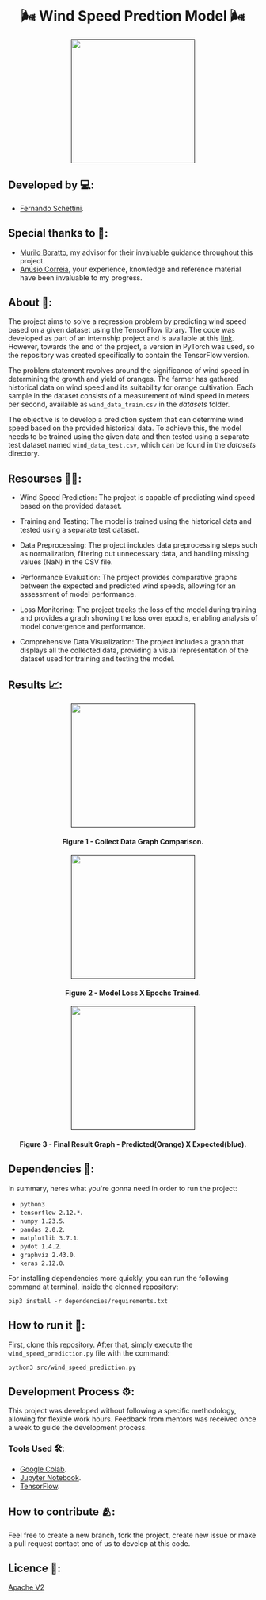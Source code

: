 <h1 align="center"> 🌬️ Wind Speed Predtion Model 🌬️</h1>

<div align="center">
	<a href="">
	<img height = "250em" src = "https://github.com/FernandoSchett/wind_speed_prediction/assets/80331486/c83a1095-30a6-4c4b-b610-313fd8a7e59a" />
    </a>
</div>

## Developed by 💻:
- [Fernando Schettini](https://github.com/FernandoSchett).

## Special thanks to 🥰:

- [Murilo Boratto](https://github.com/muriloboratto), my advisor for their invaluable guidance throughout this project.
- [Anúsio Correia](https://www.linkedin.com/in/anusiocorreia/), your experience, knowledge and reference material have been invaluable to my progress.

## About 🤔:

The project aims to solve a regression problem by predicting wind speed based on a given dataset using the TensorFlow library. The code was developed as part of an internship project and is available at this [link](https://github.com/muriloboratto/AI-intelOneAPI). However, towards the end of the project, a version in PyTorch was used, so the repository was created specifically to contain the TensorFlow version.

The problem statement revolves around the significance of wind speed in determining the growth and yield of oranges. The farmer has gathered historical data on wind speed and its suitability for orange cultivation. Each sample in the dataset consists of a measurement of wind speed in meters per second, available as ```wind_data_train.csv``` in the _datasets_ folder.

The objective is to develop a prediction system that can determine wind speed based on the provided historical data. To achieve this, the model needs to be trained using the given data and then tested using a separate test dataset named ```wind_data_test.csv```, which can be found in the _datasets_ directory.

## Resourses 🧑‍🔬:

- Wind Speed Prediction: The project is capable of predicting wind speed based on the provided dataset.

- Training and Testing: The model is trained using the historical data and tested using a separate test dataset.

- Data Preprocessing: The project includes data preprocessing steps such as normalization, filtering out unnecessary data, and handling missing values (NaN) in the CSV file.

- Performance Evaluation: The project provides comparative graphs between the expected and predicted wind speeds, allowing for an assessment of model performance.

- Loss Monitoring: The project tracks the loss of the model during training and provides a graph showing the loss over epochs, enabling analysis of model convergence and performance.

- Comprehensive Data Visualization: The project includes a graph that displays all the collected data, providing a visual representation of the dataset used for training and testing the model.

## Results 📈:

<div align="center">
	<a href="">
	<img height = "250em" src = "https://github.com/FernandoSchett/wind_speed_prediction/assets/80331486/6c4a9a6d-2b34-409d-8b5d-742b8943f6cc" />
    </a>
</div>
<h4 align="center">Figure 1 - Collect Data Graph Comparison.</h4>

<div align="center">
	<a href="">
	<img height = "250em" src = "https://github.com/FernandoSchett/wind_speed_prediction/assets/80331486/5c37082e-3f65-454f-a910-0fb4b14c8736" />
    </a>
</div>
<h4 align="center">Figure 2 - Model Loss X Epochs Trained.</h4>

<div align="center">
	<a href="">
	<img height = "250em" src = "https://github.com/FernandoSchett/wind_speed_prediction/assets/80331486/4efacda0-fa9d-4506-8549-39756299f786" />
    </a>
</div>
<h4 align="center">Figure 3 - Final Result Graph - Predicted(Orange) X Expected(blue).</h4>

## Dependencies 🚚:

In summary, heres what you're gonna need in order to run the project:

- ```python3```
- ```tensorflow 2.12.*```.
- ```numpy 1.23.5```.
- ```pandas 2.0.2```.
- ```matplotlib 3.7.1```.
- ```pydot 1.4.2```.
- ```graphviz 2.43.0```.
- ```keras 2.12.0```.

For installing dependencies more quickly, you can run the following command at terminal, inside the clonned repository:

    pip3 install -r dependencies/requirements.txt

## How to run it 🏃:

First, clone this repository. After that, simply execute the ```wind_speed_prediction.py``` file with the command:

    python3 src/wind_speed_prediction.py

## Development Process ⚙️:

This project was developed without following a specific methodology, allowing for flexible work hours. Feedback from mentors was received once a week to guide the development process. 

### Tools Used 🛠️: 

- [Google Colab](https://research.google.com/colaboratory/). 
- [Jupyter Notebook](https://jupyter.org/).
- [TensorFlow](https://www.tensorflow.org/?hl=pt-br).

## How to contribute 🫂:

Feel free to create a new branch, fork the project, create new issue or make a pull request contact one of us to develop at this code.

## Licence 📜:

[Apache V2](https://choosealicense.com/licenses/apache-2.0/)
